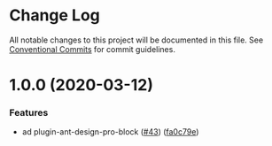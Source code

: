# Change Log

All notable changes to this project will be documented in this file. See [Conventional Commits](https://conventionalcommits.org) for commit guidelines.

# 1.0.0 (2020-03-12)

### Features

- ad plugin-ant-design-pro-block ([#43](https://github.com/umijs/plugins/issues/43)) ([fa0c79e](https://github.com/umijs/plugins/commit/fa0c79ea43a48312e504c75ac22ce323601d325c))
